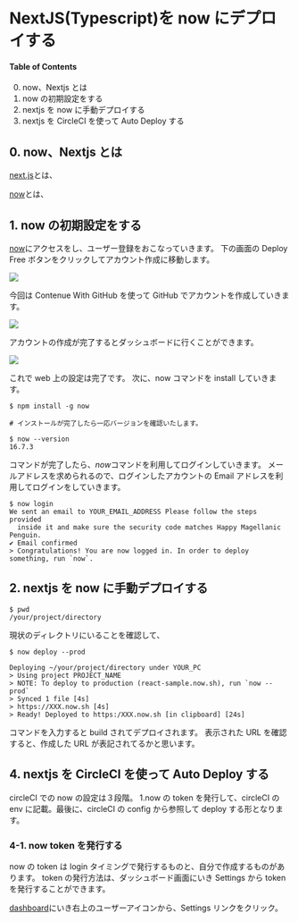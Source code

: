 # NextJS(Typescript)を now にデプロイする

#### Table of Contents

0. now、Nextjs とは
1. now の初期設定をする
1. nextjs を now に手動デプロイする
1. nextjs を CircleCI を使って Auto Deploy する

## 0. now、Nextjs とは

[next.js](https://nextjs.org/)とは、

[now](https://zeit.co/dashboard)とは、

## 1. now の初期設定をする

[now](https://zeit.co/dashboard)にアクセスをし、ユーザー登録をおこなっていきます。
下の画面の Deploy Free ボタンをクリックしてアカウント作成に移動します。

<img src="https://github.com/Ntakuya/react-sample/blob/contents/deploy/public/img/c2-zeit-top.png?raw=true">

今回は Contenue With GitHub を使って GitHub でアカウントを作成していきます。

<img src="https://github.com/Ntakuya/react-sample/blob/contents/deploy/public/img/c2-zeit-signup.png?raw=true">

アカウントの作成が完了するとダッシュボードに行くことができます。

<img src="https://github.com/Ntakuya/react-sample/blob/contents/deploy/public/img/c2-zeit-dashboard.png?raw=true">

これで web 上の設定は完了です。
次に、now コマンドを install していきます。

```terminal
$ npm install -g now

# インストールが完了したら一応バージョンを確認いたします。

$ now --version
16.7.3
```

コマンドが完了したら、*now*コマンドを利用してログインしていきます。
メールアドレスを求められるので、ログインしたアカウントの Email アドレスを利用してログインをしていきます。

```terminal
$ now login
We sent an email to YOUR_EMAIL_ADDRESS Please follow the steps provided
  inside it and make sure the security code matches Happy Magellanic Penguin.
✔ Email confirmed
> Congratulations! You are now logged in. In order to deploy something, run `now`.
```

## 2. nextjs を now に手動デプロイする

```terminal
$ pwd
/your/project/directory
```

現状のディレクトリにいることを確認して、

```terminal
$ now deploy --prod

Deploying ~/your/project/directory under YOUR_PC
> Using project PROJECT_NAME
> NOTE: To deploy to production (react-sample.now.sh), run `now --prod`
> Synced 1 file [4s]
> https://XXX.now.sh [4s]
> Ready! Deployed to https:/XXX.now.sh [in clipboard] [24s]

```

コマンドを入力すると build されてデプロイされます。
表示された URL を確認すると、作成した URL が表記されてるかと思います。

## 4. nextjs を CircleCI を使って Auto Deploy する

circleCI での now の設定は３段階。
1.now の token を発行して、circleCI の env に記載。最後に、circleCI の config から参照して deploy する形となります。

### 4-1. now token を発行する

now の token は login タイミングで発行するものと、自分で作成するものがあります。
token の発行方法は、ダッシュボード画面にいき Settings から token を発行することができます。

[dashboard](https://zeit.co/)にいき右上のユーザーアイコンから、Settings リンクをクリック。

<img>
